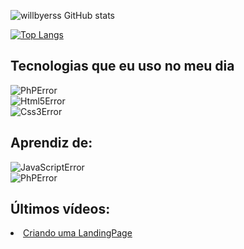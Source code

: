 

![willbyerss GitHub stats](https://github-readme-stats.vercel.app/api?username=willbyerss&show_icons=true&theme=dracula)

[![Top Langs](https://github-readme-stats.vercel.app/api/top-langs/?username=willbyerss&layout=compact)](https://github.com/anuraghazra/github-readme-stats)

## Tecnologias que eu uso no meu dia

<div style="display: inline_block">
    <img align="center" src="https://img.shields.io/badge/Markdown-000000?style=for-the-badge&logo=markdown&logoColor=black" alt="PhPError">
</div>

<div style="display: inline_block">
    <img align="center" src="https://img.shields.io/badge/HTML5-E34F26?style=for-the-badge&logo=html5&logoColor=black" alt="Html5Error">
</div>

<div style="display: inline_block">
    <img align="center" src="https://img.shields.io/badge/CSS3-1572B6?style=for-the-badge&logo=css3&logoColor=pink" alt="Css3Error">
</div>

## Aprendiz de:

<div style="display: inline_block">
    <img align="center" src="https://img.shields.io/badge/JavaScript-F7DF1E?style=for-the-badge&logo=javascript&logoColor=black" alt="JavaScriptError">
</div>

<div style="display: inline_block">
    <img align="center" src="https://img.shields.io/badge/PHP-777BB4?style=for-the-badge&logo=php&logoColor=white" alt="PhPError">
</div>

## Últimos vídeos:

<div 

- [Criando uma LandingPage](https://www.youtube.com/watch?v=ZuTCYSy5IPQ&t=55s)
